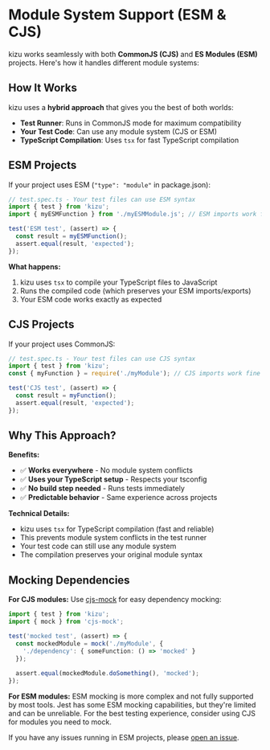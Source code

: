 # Module System Support (ESM & CJS)

kizu works seamlessly with both **CommonJS (CJS)** and **ES Modules (ESM)** projects. Here's how it handles different module systems:

## **How It Works**

kizu uses a **hybrid approach** that gives you the best of both worlds:

- **Test Runner**: Runs in CommonJS mode for maximum compatibility
- **Your Test Code**: Can use any module system (CJS or ESM)
- **TypeScript Compilation**: Uses `tsx` for fast TypeScript compilation

## **ESM Projects**

If your project uses ESM (`"type": "module"` in package.json):

```typescript
// test.spec.ts - Your test files can use ESM syntax
import { test } from 'kizu';
import { myESMFunction } from './myESMModule.js'; // ESM imports work fine

test('ESM test', (assert) => {
  const result = myESMFunction();
  assert.equal(result, 'expected');
});
```

**What happens:**
1. kizu uses `tsx` to compile your TypeScript files to JavaScript
2. Runs the compiled code (which preserves your ESM imports/exports)
3. Your ESM code works exactly as expected

## **CJS Projects**

If your project uses CommonJS:

```typescript
// test.spec.ts - Your test files can use CJS syntax
import { test } from 'kizu';
const { myFunction } = require('./myModule'); // CJS imports work fine

test('CJS test', (assert) => {
  const result = myFunction();
  assert.equal(result, 'expected');
});
```

## **Why This Approach?**

**Benefits:**
- ✅ **Works everywhere** - No module system conflicts
- ✅ **Uses your TypeScript setup** - Respects your tsconfig
- ✅ **No build step needed** - Runs tests immediately
- ✅ **Predictable behavior** - Same experience across projects

**Technical Details:**
- kizu uses `tsx` for TypeScript compilation (fast and reliable)
- This prevents module system conflicts in the test runner
- Your test code can still use any module system
- The compilation preserves your original module syntax

## **Mocking Dependencies**

**For CJS modules:** Use [cjs-mock](https://github.com/mhweiner/cjs-mock) for easy dependency mocking:

```typescript
import { test } from 'kizu';
import { mock } from 'cjs-mock';

test('mocked test', (assert) => {
  const mockedModule = mock('./myModule', {
    './dependency': { someFunction: () => 'mocked' }
  });
  
  assert.equal(mockedModule.doSomething(), 'mocked');
});
```

**For ESM modules:** ESM mocking is more complex and not fully supported by most tools. Jest has some ESM mocking capabilities, but they're limited and can be unreliable. For the best testing experience, consider using CJS for modules you need to mock.

If you have any issues running in ESM projects, please [open an issue](https://github.com/mhweiner/kizu/issues).